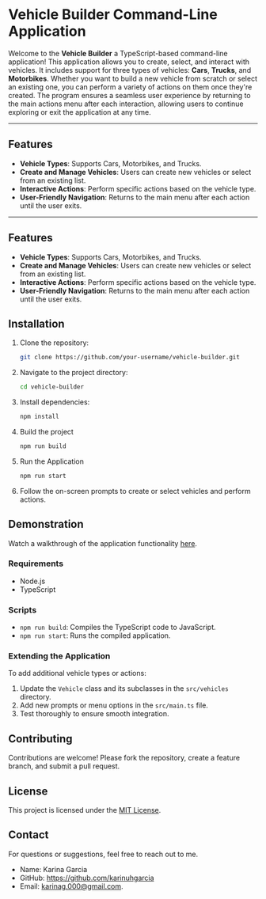 # Vehicle Builder Command-Line Application

Welcome to the **Vehicle Builder** a TypeScript-based command-line application! This application allows you to create, select, and interact with vehicles. It includes support for three types of vehicles: **Cars**, **Trucks**, and **Motorbikes**. Whether you want to build a new vehicle from scratch or select an existing one, you can perform a variety of actions on them once they're created. The program ensures a seamless user experience by returning to the main actions menu after each interaction, allowing users to continue exploring or exit the application at any time.

---

## Features

- **Vehicle Types**: Supports Cars, Motorbikes, and Trucks.
- **Create and Manage Vehicles**: Users can create new vehicles or select from an existing list.
- **Interactive Actions**: Perform specific actions based on the vehicle type.
- **User-Friendly Navigation**: Returns to the main menu after each action until the user exits.

---

## Features
- **Vehicle Types**: Supports Cars, Motorbikes, and Trucks.
- **Create and Manage Vehicles**: Users can create new vehicles or select from an existing list.
- **Interactive Actions**: Perform specific actions based on the vehicle type.
- **User-Friendly Navigation**: Returns to the main menu after each action until the user exits.


## Installation
1. Clone the repository:
   ```bash
   git clone https://github.com/your-username/vehicle-builder.git
   ```
2. Navigate to the project directory:
   ```bash
   cd vehicle-builder
   ```
3. Install dependencies:
   ```bash
   npm install 
   ```
4. Build the project
    ```bash
    npm run build

5. Run the Application
    ```bash
    npm run start

3. Follow the on-screen prompts to create or select vehicles and perform actions.

## Demonstration
Watch a walkthrough of the application functionality [here](https://your-walkthrough-video-link.com).

### Requirements
- Node.js
- TypeScript

### Scripts
- `npm run build`: Compiles the TypeScript code to JavaScript.
- `npm run start`: Runs the compiled application.

### Extending the Application
To add additional vehicle types or actions:
1. Update the `Vehicle` class and its subclasses in the `src/vehicles` directory.
2. Add new prompts or menu options in the `src/main.ts` file.
3. Test thoroughly to ensure smooth integration.

## Contributing
Contributions are welcome! Please fork the repository, create a feature branch, and submit a pull request. 

## License
This project is licensed under the [MIT License](LICENSE).

## Contact
For questions or suggestions, feel free to reach out to me.
- Name: Karina Garcia
- GitHub: https://github.com/karinuhgarcia 
- Email: [karinag.000@gmail.com](mailto:karinag.000@gmail.com).
